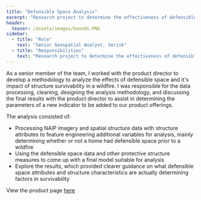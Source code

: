 ```yaml
---
title: "Defensible Space Analysis"
excerpt: "Research project to determine the effectiveness of defensible space on wildfire losses"
header:
  teaser: /assets/images/bounds.PNG
sidebar:
  - title: "Role"
    text: "Senior Geospatial Analyst, Verisk"
  - title: "Responsibilities"
    text: "Research project to determine the effectiveness of defensible space on wildfire losses"
---
```


As a senior member of the team, I worked with the product director to develop a methodology to analyze the effects of defensible space and it's impact of structure survivability in a wildfire. I was responsible for the data processing, cleaning, designing the analysis methodology, and discussing the final results with the product director to assist in determining the parameters of a new indicator to be added to our product offerings.

The analysis consisted of:
* Processing NAIP imagery and spatial structure data with structure attributes to feature engineering additional variables for analysis, mainly determining whether or not a home had defensible space prior to a wildfire
* Using the defensible space data and other protective structure measures to come up with a final model suitable for analysis
* Explore the results, which provided clearer guidance on what defensible space attributes and structure characteristics are actually determining factors in survivability

View the product page [here](https://www.verisk.com/insurance/products/fireline/)
